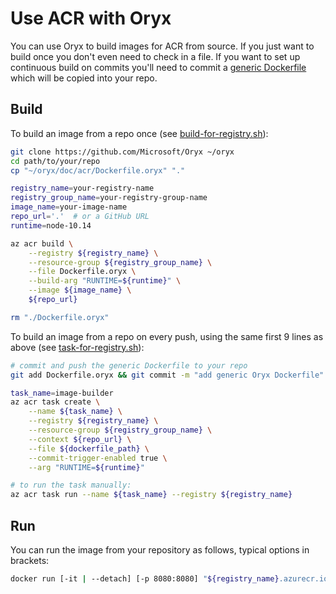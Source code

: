 # Use ACR with Oryx

You can use Oryx to build images for ACR from source. If you just want to
build once you don't even need to check in a file. If you want to set up
continuous build on commits you'll need to commit a [generic Dockerfile][]
which will be copied into your repo.

[generic Dockerfile]: ./Dockerfile.oryx

## Build

To build an image from a repo once (see [build-for-registry.sh](./build-for-registry.sh)):

```bash
git clone https://github.com/Microsoft/Oryx ~/oryx
cd path/to/your/repo
cp "~/oryx/doc/acr/Dockerfile.oryx" "."

registry_name=your-registry-name
registry_group_name=your-registry-group-name
image_name=your-image-name
repo_url='.'  # or a GitHub URL
runtime=node-10.14

az acr build \
    --registry ${registry_name} \
    --resource-group ${registry_group_name} \
    --file Dockerfile.oryx \
    --build-arg "RUNTIME=${runtime}" \
    --image ${image_name} \
    ${repo_url}

rm "./Dockerfile.oryx"
```

To build an image from a repo on every push, using the same first 9 lines as
above (see [task-for-registry.sh](./task-for-registry.sh)):

```bash
# commit and push the generic Dockerfile to your repo
git add Dockerfile.oryx && git commit -m "add generic Oryx Dockerfile" && git push

task_name=image-builder
az acr task create \
    --name ${task_name} \
    --registry ${registry_name} \
    --resource-group ${registry_group_name} \
    --context ${repo_url} \
    --file ${dockerfile_path} \
    --commit-trigger-enabled true \
    --arg "RUNTIME=${runtime}"

# to run the task manually:
az acr task run --name ${task_name} --registry ${registry_name}
```

## Run

You can run the image from your repository as follows, typical options in brackets:

```bash
docker run [-it | --detach] [-p 8080:8080] "${registry_name}.azurecr.io/${image_name}"
```

